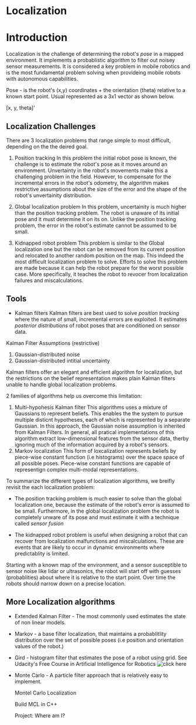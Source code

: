 # Localization

[image1]: ./images/filter_example.png
[image2]: ./images/bellCurve.png
[image3]: ./images/probvdist.png
[image4]: ./images/2steps.png
[image5]: ./images/newbelief.png
[image6]: ./images/newmean.png
[image7]: ./images/posterior.png
[image8]: ./images/posterior2.png
[image9]: ./images/sp_mu.png
[image10]: ./images/2dGaus.png
[image11]: ./images/2d_gauss_alternate.png
[image12]: ./images/correlated.png
[image13]: ./images/mVG_equation.png
[image14]: ./images/formulas_4MVG.png
[image15]: ./images/state_est.png 
[image16]: ./images/graph1.png
[image17]: ./images/correlation_vel_pos.png
[image18]: ./images/posterir_belief.png
[image19]: ./images/linear_trans.png
[image20]: ./images/nonlin_trans.png
[image21]: ./images/approximated.png
[image22]: ./images/Taylor_series.png
[image23]: ./images/first2terms.png
[image24]: ./images/summary.png
[image25]: ./images/multidimen_TS.png
[image26]: ./images/1st2.png 
[image27]: ./images/jacobian.png
[image28]: ./images/expanded_jacobian.png
[image29]: ./images/meas_function.png
[image30]: ./images/polar_cart.png
[image31]: ./images/hofxprime.png 
[image32]: ./images/ts_hofx.png 
[image33]: ./images/H.png
[image34]: ./images/compute_jacobian.png
[image35]: ./images/ekf_equations.png
[image36]: ./images/summary1.png
[image37]: ./images/drone.pmg
[image38]: ./images/perp.png
[image39]: ./images/Jacobian_quad.png
[image40]: ./images/partials.png
[image41]: ./images/calculated_H.png
[image42]: ./images/ekf_eqs.png
[image43]: ./images/
[link1]: https://www.udacity.com/course/artificial-intelligence-for-robotics--cs373 




# Introduction

Localization is the challenge of determining the robot's *pose* in a mapped environment. It implements a probablistic algorithm to filter out noisey sensor measurements. It is considered a key problem in mobile robotics and is the most fundamental problem solving when provideing mobile robots with autonomous capabilities.  

Pose - is the robot's (x,y) coordinates + the orientation (theta) relative to a known start point. Usual represented as a 3x1 vector as shown below.

[x, y, theta]' 


Localization Challenges
--

There are 3 localization problems that range simple to most difficult, depending on the the deired goal. 

1. Position tracking
In this problem the initial robot pose is known, the challenge is to estimate the robot's pose as it moves around an environment. Unvertainty in the robot's movements make this a challenging problem in the field. However, to compensate for the incremental errors in the robot's odometry, the algorithm makes restrictive assumptions about the size of the error and the shape of the robot's unvertainity distribution.

2. Global localization problem
 In this problem, uncertainity is much higher than the position tracking problem. The robot is unaware of its initial pose and it must determine it on its on. Unlike the position tracking problem, the error in the robot's estimate cannot be assumed to be small.
 
3. Kidnapped robot problem
This problem is similar to the Global localization one but the robot can be removed from its current position and relocated to another random position on the map. This indeed the most difficult localization problem to solve. Efforts to solve this problem are made because it can help the robot prepare for the worst possible case. More specifically, it teaches the robot to revocer from localization failures and miscalculations.

Tools
---
 
 * Kalman filters 
 Kalman filters are best used to solve  *position tracking* where the nature of small, incremental errors are exploited. It estimates *posterior distributions* of robot poses that are conditioned on sensor data. 
 
 Kalman Filter Assumptions (restrictive)
 1. Gaussian-distributed noise
 2. Gaussian-distributed intitial uncertainty
 
 Kalman filters offer an elegant and efficient algorithm for localization, but the restrictions on the belief representation makes plain Kalman filters unable to handle global localization problems.
 
 2 families of algorithms help us overcome this limitation:
 
 1. Multi-hypohesis Kalman filter
  This algorithms uses a mixture of Gaussians to represent beliefs. This enables the the system to pursue multiple disticnt hypotheses, each of which is represented by a separate Gaussian. In this approach, the Gaussian noise assumption is inherited from Kalman Filters. In general, all pratical implementations of this algorithm extract low-dimensional features from the sensor data, therby ignoring much of the information acquired by a robot's sensors. 
 2. Markov localization 
 This form of loxcalization represents beliefs by piece-wise constant function (i.e histograms) over the space space of all possible poses. Piece-wise constant functions are capable of representign complex multi-modal representations. 
 
To summarize the different types of localization algorithms, we breifly revisit the each localization problem:

* The position tracking problem is much easier to solve than the global localization one, because the estimate of the robot's error is assumed to be small. Furthermore, in the global localization problem the robot is completely unware of its pose and must estimate it with a technique called *sensor fusion*

* The kidnapped robot problem is useful when designing a robot that can recover from localization malfunctions and miscalculations. These are events that are likely to occur in dynamic environments where predictablity is limited. 

Starting with a known map of the environment, and a sensor susceptible to sensor noise like lidar or ultrasonics, the robot will start off with guesses (probablities) about where it is relative to the start point. Over time the robots should narrow down on a precise location. 

More Localization algorithms
----

* Extended Kalman Filter - The most commonly used estimates the state of non linear models.

* Markov - a base filter localization, that maintains a probablitlity distribution over the set of possible poses (i.e position and orientation values of the robot.)

* Gird - histogram filter that estimates the pose of a robot using grid. See Udacity's Free Course in Artificial Intelligence for Robotics ![click here][link1] 
* Monte Carlo - A particle filter approach that is relatively easy to implement. 


  
  
 
  
  
  
  
  
  Montel Carlo Localization 
  
  Build MCL in C++ 
  
  Project: Where am I? 
  
 







